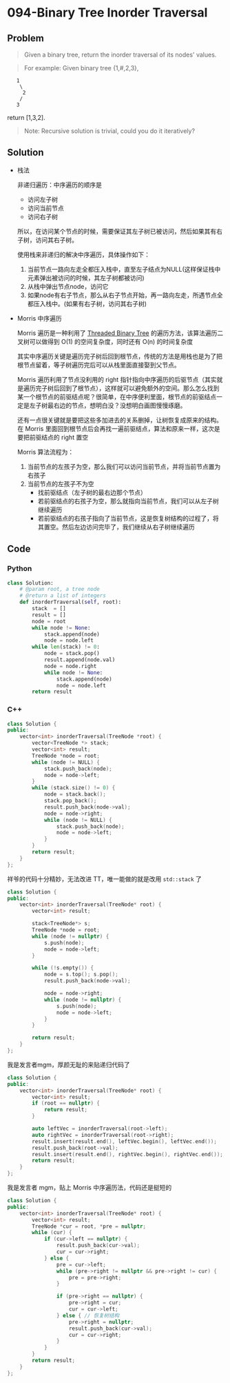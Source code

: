 # 094-Binary Tree Inorder Traversal

## Problem

> Given a binary tree, return the inorder traversal of its nodes' values.

> For example:
Given binary tree {1,#,2,3},
>
```
   1
    \
     2
    /
   3
```
return [1,3,2].

> Note: Recursive solution is trivial, could you do it iteratively?

## Solution

- 栈法

	非递归遍历：中序遍历的顺序是

	- 访问左子树
	- 访问当前节点
	- 访问右子树

  所以，在访问某个节点的时候，需要保证其左子树已被访问，然后如果其有右子树，访问其右子树。

	使用栈来非递归的解决中序遍历，具体操作如下：
	1. 当前节点一路向左走全都压入栈中，直至左子结点为NULL(这样保证栈中元素弹出被访问的时候，其左子树都被访问)
	2. 从栈中弹出节点node，访问它
	3. 如果node有右子节点，那么从右子节点开始，再一路向左走，所遇节点全都压入栈中。(如果有右子树，访问其右子树)

- Morris 中序遍历

    Morris 遍历是一种利用了 [Threaded Binary Tree](http://en.wikipedia.org/wiki/Threaded_binary_tree) 的遍历方法，该算法遍历二叉树可以做得到 O(1) 的空间复杂度，同时还有 O(n) 的时间复杂度

    其实中序遍历关键是遍历完子树后回到根节点，传统的方法是用栈也是为了把根节点留着，等子树遍历完后可以从栈里面直接娶到父节点。

    Morris 遍历利用了节点没利用的 right 指针指向中序遍历的后驱节点（其实就是遍历完子树后回到了根节点），这样就可以避免额外的空间。那么怎么找到某一个根节点的前驱结点呢？很简单，在中序便利里面，根节点的前驱结点一定是左子树最右边的节点，想明白没？没想明白画图慢慢琢磨。

    还有一点很关键就是要把这些多加进去的关系删掉，让树恢复成原来的结构。在 Morris 里面回到根节点后会再找一遍前驱结点，算法和原来一样，这次是要把前驱结点的 right 置空

    Morris 算法流程为：

    1. 当前节点的左孩子为空，那么我们可以访问当前节点，并将当前节点置为右孩子
	2. 当前节点的左孩子不为空
		- 找前驱结点（左子树的最右边那个节点）
		- 若前驱结点的右孩子为空，那么就指向当前节点，我们可以从左子树继续遍历
		- 若前驱结点的右孩子指向了当前节点，这是恢复树结构的过程了，将其置空。然后左边访问完毕了，我们继续从右子树继续遍历

## Code

### Python

```python
class Solution:
    # @param root, a tree node
    # @return a list of integers
    def inorderTraversal(self, root):
        stack  = []
        result = []
        node = root
        while node != None:
            stack.append(node)
            node = node.left
        while len(stack) != 0:
            node = stack.pop()
            result.append(node.val)
            node = node.right
            while node != None:
                stack.append(node)
                node = node.left
        return result
```

### C++

```cpp
class Solution {
public:
    vector<int> inorderTraversal(TreeNode *root) {
        vector<TreeNode *> stack;
        vector<int> result;
        TreeNode *node = root;
        while (node != NULL) {
            stack.push_back(node);
            node = node->left;
        }
        while (stack.size() != 0) {
            node = stack.back();
            stack.pop_back();
            result.push_back(node->val);
            node = node->right;
            while (node != NULL) {
                stack.push_back(node);
                node = node->left;
            }
        }
        return result;
    }
};
```

祥爷的代码十分精妙，无法改进 TT，唯一能做的就是改用 `std::stack` 了

```cpp
class Solution {
public:
    vector<int> inorderTraversal(TreeNode* root) {
        vector<int> result;

        stack<TreeNode*> s;
        TreeNode *node = root;
        while (node != nullptr) {
            s.push(node);
            node = node->left;
        }

        while (!s.empty()) {
            node = s.top(); s.pop();
            result.push_back(node->val);

            node = node->right;
            while (node != nullptr) {
                s.push(node);
                node = node->left;
            }
        }

        return result;
    }
};
```

我是发言者mgm，厚颜无耻的来贴递归代码了

```cpp
class Solution {
public:
    vector<int> inorderTraversal(TreeNode* root) {
        vector<int> result;
        if (root == nullptr) {
            return result;
        }

        auto leftVec = inorderTraversal(root->left);
        auto rightVec = inorderTraversal(root->right);
        result.insert(result.end(), leftVec.begin(), leftVec.end());
        result.push_back(root->val);
        result.insert(result.end(), rightVec.begin(), rightVec.end());
        return result;
    }
};
```

我是发言者 mgm，贴上 Morris 中序遍历法，代码还是挺短的

```cpp
class Solution {
public:
    vector<int> inorderTraversal(TreeNode* root) {
        vector<int> result;
        TreeNode *cur = root, *pre = nullptr;
        while (cur) {
            if (cur->left == nullptr) {
                result.push_back(cur->val);
                cur = cur->right;
            } else {
                pre = cur->left;
                while (pre->right != nullptr && pre->right != cur) {
                    pre = pre->right;
                }

                if (pre->right == nullptr) {
                    pre->right = cur;
                    cur = cur->left;
                } else { // 恢复树结构
                    pre->right = nullptr;
                    result.push_back(cur->val);
                    cur = cur->right;
                }
            }
        }
        return result;
    }
};
```
